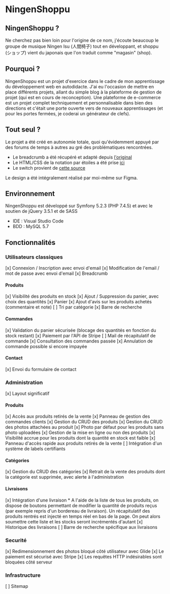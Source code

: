 # NingenShoppu

## NingenShoppu ?
Ne cherchez pas bien loin pour l'origine de ce nom, j'écoute beaucoup le groupe de musique Ningen Isu (人間椅子) tout en développant, et shoppu (ショップ) vient du japonais que l'on traduit comme "magasin" (shop).

## Pourquoi ?
NingenShoppu est un projet d'exercice dans le cadre de mon apprentissage du développement web en autodidacte.
J'ai eu l'occasion de mettre en place différents projets, allant du simple blog à la plateforme de gestion de projet (qui est en cours de reconception).
Une plateforme de e-commerce est un projet complet techniquement et personnalisable dans bien des directions et c'était une porte ouverte vers de nouveaux apprentissages (et pour les portes fermées, je coderai un générateur de clefs).

## Tout seul ?
Le projet a été créé en autonomie totale, quoi qu'évidemment appuyé par des forums de temps à autres au gré des problématiques rencontrées. 

- Le breadcrumb a été récupéré et adapté depuis [l'original](https://codepen.io/Shyam-Chen/pen/WvYYLK) 
- Le HTML/CSS de la notation par étoiles a été prise [ici](https://codepen.io/neilpomerleau/pen/wzxzQr)
- Le switch provient de [cette source](https://www.w3schools.com/howto/howto_css_switch.asp)

Le design a été intégralement réalisé par moi-même sur Figma.

## Environnement
NingenShoppu est développé sur Symfony 5.2.3 (PHP 7.4.5) et avec le soutien de jQuery 3.5.1 et de SASS
- IDE : Visual Studio Code
- BDD : MySQL 5.7

## Fonctionnalités

### Utilisateurs classiques
[x] Connexion / Inscription avec envoi d'email
[x] Modification de l'email / mot de passe avec envoi d'email
[x] Breadcrumb
  #### Produits
  [x] Visibilité des produits en stock
  [x] Ajout / Suppression du panier, avec choix des quantités
  [x] Panier
  [x] Ajout d'avis sur les produits achetés (commentaire et note)
  [ ] Tri par catégorie
  [x] Barre de recherche
  #### Commandes
  [x] Validation du panier sécurisée (blocage des quantités en fonction du stock restant)
  [x] Paiement par l'API de Stripe
  [ ] Mail de récapitulatif de commande
  [x] Consultation des commandes passée
  [x] Annulation de commande possible si encore impayée
  #### Contact
  [x] Envoi du formulaire de contact

### Administration
[x] Layout significatif
  #### Produits
  [x] Accès aux produits retirés de la vente
  [x] Panneau de gestion des commandes clients
  [x] Gestion du CRUD des produits
  [x] Gestion du CRUD des photos attachées au produit
  [x] Photo par défaut pour les produits sans photo uploadées
  [x] Gestion de la mise en ligne ou non des produits
  [x] Visibilité accrue pour les produits dont la quantité en stock est faible
  [x] Panneau d'accès rapide aux produits retirés de la vente
  [ ] Intégration d'un système de labels certifiants
  #### Catégories
  [x] Gestion du CRUD des catégories
  [x] Retrait de la vente des produits dont la catégorie est supprimée, avec alerte à l'administration
  #### Livraisons
  [x] Intégration d'une livraison
      * A l'aide de la liste de tous les produits, on dispose de boutons permettant de modifier la quantité de produits reçus (par exemple repris d'un bordereau de livraison). Un récapitulatif des produits rentrés est injecté en temps réel en bas de la page. On peut alors soumettre cette liste et les stocks seront incrémentés d'autant
  [x] Historique des livraisons
  [ ] Barre de recherche spécifique aux livraisons

### Securité
[x] Redimensionnement des photos bloqué côté utilisateur avec Glide
[x] Le paiement est sécurisé avec Stripe
[x] Les requêtes HTTP indésirables sont bloquées côté serveur

### Infrastructure
[ ] Sitemap
